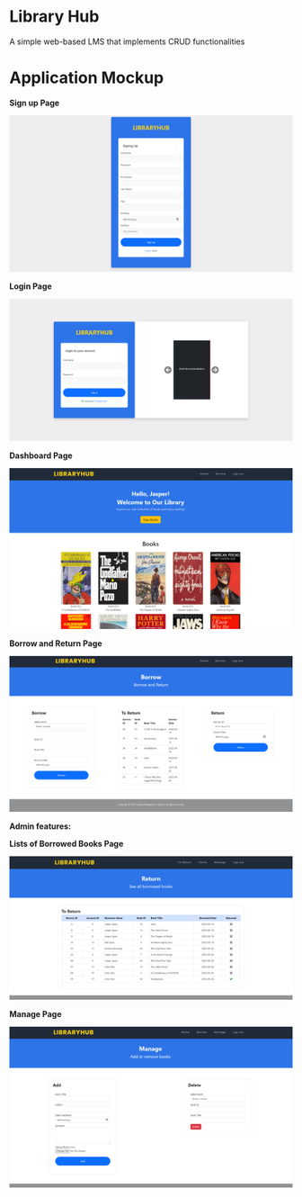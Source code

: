 # Library Hub
A simple web-based LMS that implements CRUD functionalities

# Application Mockup
**Sign up Page**

<img src="./images/wireframes/SignupPage.png">

**Login Page**

<img src="./images/wireframes/LoginPage.png">

**Dashboard Page**

<img src="./images/wireframes/dashboarduser.png">


**Borrow and Return Page**

<img src="./images/wireframes/Borrowpageuser.png">

**Admin features:**

**Lists of Borrowed Books Page**

<img src="./images/wireframes/toreturnadminpage.png">

**Manage Page**

<img src="./images/wireframes/ManageBooks.png">



